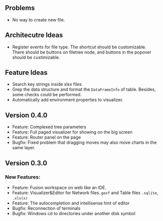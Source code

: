 ## Problems
- No way to create new file.


## Architecutre Ideas
- Register events for file type. The shortcut should be customizable. There should be buttons on filetree node, and buttons in the popover should be custimizable.

## Feature Ideas
- Search key strings inside xlsx files
- Grep the data structure and format the `DataFrameInfo` of table. Besides, some checks could be performed.
- Automatically add environment properties to visualizer.

## Version 0.4.0
- Feature: Complexed tree parameters
- Feature: Full paged visualizer for showing on the big screen
- Feature: Router panel on the page
- Bugfix: Fixed problem that dragging moves may also move charts in the same layer.

## Version 0.3.0
### New Features:
- Feature: Fusion workspace on web like an IDE.
- Feature: Visualizer&Editor for Network files`.gexf` and Table files `.sqlite`, `.xls(x)`
- Feature: The autocompletion and intellisense hint of editor
- Bugfix: Reconnection of terminals
- Bugfix: Windows cd to directories under another disk symbol